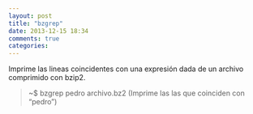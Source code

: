```yaml
---
layout: post
title: "bzgrep"
date: 2013-12-15 18:34
comments: true
categories: 
---
```

Imprime las lineas coincidentes con una expresión dada de un archivo comprimido con bzip2.

>~$ bzgrep pedro archivo.bz2 (Imprime las las que coinciden con “pedro”)

